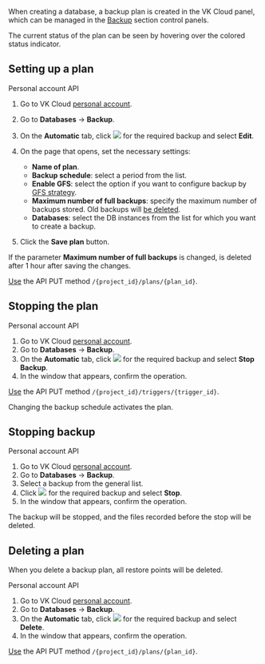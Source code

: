 When creating a database, a backup plan is created in the VK Cloud panel, which can be managed in the [Backup](https://msk.cloud.vk.com/app/services/databases/backups/) section control panels.

The current status of the plan can be seen by hovering over the colored status indicator.

## Setting up a plan

<tabs>
<tablist>
<tab>Personal account</tab>
<tab>API</tab>
</tablist>
<tabpanel>

1. Go to VK Cloud [personal account](https://msk.cloud.vk.com/app/en).
1. Go to **Databases** → **Backup**.
1. On the **Automatic** tab, click ![ ](/en/assets/more-icon.svg "inline") for the required backup and select **Edit**.
1. On the page that opens, set the necessary settings:

    - **Name of plan**.
    - **Backup schedule**: select a period from the list.
    - **Enable GFS**: select the option if you want to configure backup by [GFS strategy](../../retention-policy/gfs-backup/).
    - **Maximum number of full backups**: specify the maximum number of backups stored. Old backups will [be deleted](../../retention-policy/forward-incremental/).
    - **Databases**: select the DB instances from the list for which you want to create a backup.

1. Click the **Save plan** button.

<warn>

If the parameter **Maximum number of full backups** is changed, is deleted after 1 hour after saving the changes.

</warn>

</tabpanel>
<tabpanel>

[Use](/ru/tools-for-using-services/api/backup-api "change-lang") the API PUT method `/{project_id}/plans/{plan_id}`.

</tabpanel>
</tabs>

## Stopping the plan

<tabs>
<tablist>
<tab>Personal account</tab>
<tab>API</tab>
</tablist>
<tabpanel>

1. Go to VK Cloud [personal account](https://msk.cloud.vk.com/app/en).
1. Go to **Databases** → **Backup**.
1. On the **Automatic** tab, click ![ ](/en/assets/more-icon.svg "inline") for the required backup and select **Stop Backup**.
1. In the window that appears, confirm the operation.

</tabpanel>
<tabpanel>

[Use](/ru/tools-for-using-services/api/backup-api "change-lang") the API PUT method `/{project_id}/triggers/{trigger_id}`.

</tabpanel>
</tabs>

<info>

Changing the backup schedule activates the plan.

</info>

## Stopping backup

<tabs>
<tablist>
<tab>Personal account</tab>
<tab>API</tab>
</tablist>
<tabpanel>

1. Go to VK Cloud [personal account](https://msk.cloud.vk.com/app/en).
1. Go to **Databases** → **Backup**.
1. Select a backup from the general list.
1. Click ![ ](/en/assets/more-icon.svg "inline") for the required backup and select **Stop**.
1. In the window that appears, confirm the operation.

The backup will be stopped, and the files recorded before the stop will be deleted.

</tabpanel>
</tabs>

## Deleting a plan

<warn>

When you delete a backup plan, all restore points will be deleted.

</warn>

<tabs>
<tablist>
<tab>Personal account</tab>
<tab>API</tab>
</tablist>
<tabpanel>

1. Go to VK Cloud [personal account](https://msk.cloud.vk.com/app/en).
1. Go to **Databases** → **Backup**.
1. On the **Automatic** tab, click ![ ](/en/assets/more-icon.svg "inline") for the required backup and select **Delete**.
1. In the window that appears, confirm the operation.

</tabpanel>
<tabpanel>

[Use](/ru/tools-for-using-services/api/backup-api "change-lang") the API PUT method `/{project_id}/plans/{plan_id}`.

</tabpanel>
</tabs>
